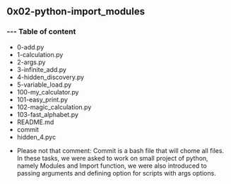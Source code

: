 ## 0x02-python-import_modules
### --- Table of content

* 0-add.py
* 1-calculation.py
* 2-args.py
* 3-infinite_add.py
* 4-hidden_discovery.py
* 5-variable_load.py
* 100-my_calculator.py
* 101-easy_print.py
* 102-magic_calculation.py
* 103-fast_alphabet.py
* README.md
* commit
* hidden_4.pyc

- Please not that comment: Commit is a bash file that will chome all files.
In these tasks, we were asked to work on small project of python, namely Modules and Import function, we were also introduced to passing arguments and defining option for scripts with args options.
